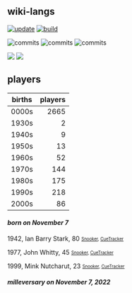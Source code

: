 ## wiki-langs
[![update](https://github.com/dreamerminsk/wiki-langs/actions/workflows/update-tables.yml/badge.svg)](https://github.com/dreamerminsk/wiki-langs/actions/workflows/update-tables.yml)
[![build](https://github.com/dreamerminsk/wiki-langs/actions/workflows/build.yml/badge.svg)](https://github.com/dreamerminsk/wiki-langs/actions/workflows/build.yml)

![commits](https://img.shields.io/github/commit-activity/y/dreamerminsk/wiki-langs)
![commits](https://img.shields.io/github/commit-activity/m/dreamerminsk/wiki-langs)
![commits](https://img.shields.io/github/commit-activity/w/dreamerminsk/wiki-langs)

![](https://img.shields.io/github/languages/code-size/dreamerminsk/wiki-langs)
![](https://img.shields.io/github/repo-size/dreamerminsk/wiki-langs)

## players
| births | players |
| :----: | ------: |
| 0000s | 2665 |
| 1930s | 2 |
| 1940s | 9 |
| 1950s | 13 |
| 1960s | 52 |
| 1970s | 144 |
| 1980s | 175 |
| 1990s | 218 |
| 2000s | 86 |

#### ***born on November  7***
1942, Ian Barry Stark, 80 <sub><sup>[Snooker](http://www.snooker.org/res/index.asp?player=480), [CueTracker](http://cuetracker.net/Players/ian-barry-stark/)</sup></sub>

1977, John Whitty, 45 <sub><sup>[Snooker](http://www.snooker.org/res/index.asp?player=195), [CueTracker](http://cuetracker.net/Players/john-whitty/)</sup></sub>

1999, Mink Nutcharut, 23 <sub><sup>[Snooker](http://www.snooker.org/res/index.asp?player=1829), [CueTracker](http://cuetracker.net/Players/nutcharat-wongharuthai/)</sup></sub>


#### ***milleversary on November  7, 2022***



